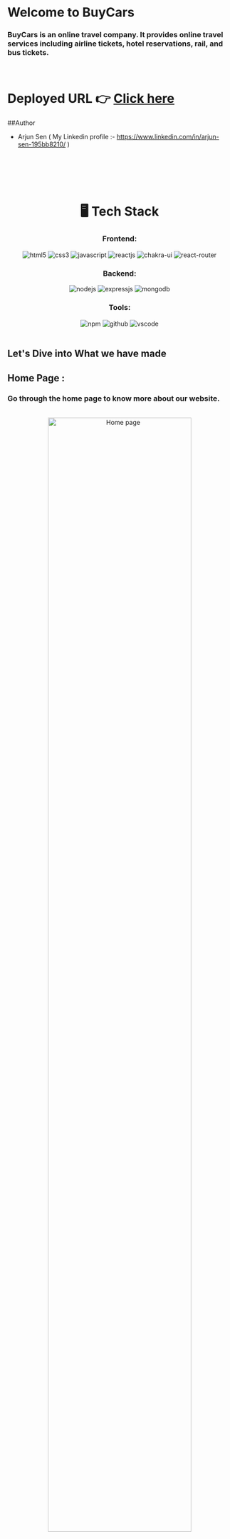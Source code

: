 # Welcome to BuyCars
<h3>BuyCars is an online travel company. It provides online travel services including airline tickets, hotel reservations, rail, and bus tickets.</h3>

<br/>

# Deployed URL 👉 [Click here](https://buycarscorp.netlify.app/)

 
##Author
- Arjun Sen ( My Linkedin profile :- https://www.linkedin.com/in/arjun-sen-195bb8210/ )

<br/>
<br/>
<br/>
<br/>

<h1 align="center">🖥️ Tech Stack</h1>

<h3 align="center">Frontend:</h3> 

 <div align="center">
 <img src="https://img.shields.io/badge/html5-%23E34F26.svg?style=for-the-badge&logo=html5&logoColor=white" align="center" alt="html5">
 <img src = "https://img.shields.io/badge/css3-%231572B6.svg?style=for-the-badge&logo=css3&logoColor=white" align="center" alt="css3">
 <img src="https://img.shields.io/badge/javascript-%23323330.svg?style=for-the-badge&logo=javascript&logoColor=%23F7DF1E"  align="center" alt="javascript" />
 <img src="https://img.shields.io/badge/React-20232A?style=for-the-badge&logo=react&logoColor=61DAFB"  align="center" alt="reactjs" />
   <img src = "https://img.shields.io/badge/chakra ui-%234ED1C5.svg?style=for-the-badge&logo=chakraui&logoColor=white" align="center" alt="chakra-ui"/>
  <img src="https://img.shields.io/badge/React_Router-CA4245?style=for-the-badge&logo=react-router&logoColor=white"  align="center" alt="react-router" />
</div>


<h3 align="center">Backend:</h3>

<p align="center">
  <img src="https://img.shields.io/badge/Node.js-339933?style=for-the-badge&logo=nodedotjs&logoColor=white" alt="nodejs" />
  <img src="https://img.shields.io/badge/Express.js-000000?style=for-the-badge&logo=express&logoColor=white" alt="expressjs" />
  <img src="https://img.shields.io/badge/MongoDB-4EA94B?style=for-the-badge&logo=mongodb&logoColor=white" alt="mongodb" />
</p>

<div align="center"><h3 align="center">Tools:</h3> 
  <img src = "https://img.shields.io/badge/NPM-%23000000.svg?style=for-the-badge&logo=npm&logoColor=white" align="center" alt="npm">
  <img src="https://img.shields.io/badge/GitHub-100000?style=for-the-badge&logo=github&logoColor=white"  align="center" alt="github"/>
   <img src="https://img.shields.io/badge/Visual%20Studio-5C2D91.svg?style=for-the-badge&logo=visual-studio&logoColor=white"  align="center" alt="vscode"/>
</div>

<br/>



## Let's Dive into What we have made

## Home Page :

<h3>Go through the home page to know more about our website.</h3>
<br/>


<div align="center">
  <img width="80%" alt="Home page" src="https://github.com/arjunsen1999/buycars-7383/assets/104183845/60cfb927-9c75-482e-affa-b0506e1247fb.jpg"/>
</div>
<br/>


## Dealer's Signup Page :

<h3>For signup, user need to fill required details. If user is already exists then it will show you an error. So you can't register again with the same email. </h3>
<br/>

<div align="center">
<img src="https://github.com/arjunsen1999/buycars-7383/assets/104183845/a4e0d5a2-cd66-4466-8958-d73f6359bdd3.jpg" alt ="signup page" />
</div>

<br/>



## Login Page :

<h3>Users can login using their input credentials which provided while signup.</h3>
<br/>

<table align="center">
  <tr>
    <td>
      <img height="400px" src="https://github.com/arjunsen1999/buycars-7383/assets/104183845/72bb7116-5bb4-4660-baa9-8710d4401482.jpg" alt="login page 1">
    </td>
  </tr>
</table>

<br/>



## Dashboard Page :

<h3>Here users can book their flight tickets.</h3>
<br/>

<table>
<tr>
<td>
  <img src="https://github.com/arjunsen1999/buycars-7383/assets/104183845/154f980c-6622-4807-8567-c5a16f360179" alt="Trains page 1"/>   
</td>
</tr>
</table>
<br/>



## Hotels Page :

<h3>Here users can book their rooms in hotels .</h3>
<br/>

<div align="center">
  <img width="50%" src="https://user-images.githubusercontent.com/107460451/213929806-c9db206b-0855-475f-a217-d8f524615975.jpg" alt="Hotels page">
</div>

<!-- ![HotelPage](https://user-images.githubusercontent.com/107460451/213929806-c9db206b-0855-475f-a217-d8f524615975.jpg) -->
<br/>



## Car Details Page :

<h3>Here users can book their train tickets .</h3>
<br/>

<table>
<tr>
<td>
  <img src="https://github.com/arjunsen1999/buycars-7383/assets/104183845/06aaa7c7-8c31-4cf4-94c5-1cf92f7fe205.jpg" alt="Trains page 1"/> 

</td>

</tr>
</table>


<br/>



## Cart Page :

<h3>Here users can book their bus tickets .</h3>
<br/>

<div align="center">
  <img width="50%" src="https://github.com/arjunsen1999/buycars-7383/assets/104183845/f7ab789d-6a14-4726-87cf-4ee99febc555.jpg" alt="Buses page">

</div>

<br/>



## Our Learnings
On this journey we faced many issues, but we keep motivated each other with patience. 

- We all learned how to read and understand the code of other team members.

- We learned how to write more efficient and clean code.

- Even though  We also learned how to plan a project and how to execute it step by step.

- By this Project we have learned how to collaborate and communicate with team effectively and improving the productivity.

- We also got a glimpse of using GitHub for the version control.

Source Code(GitHub link):- https://github.com/arjunsen1999/buycars-7383

## Show your support

Give a ⭐️ if you like this project!

### Thank you
